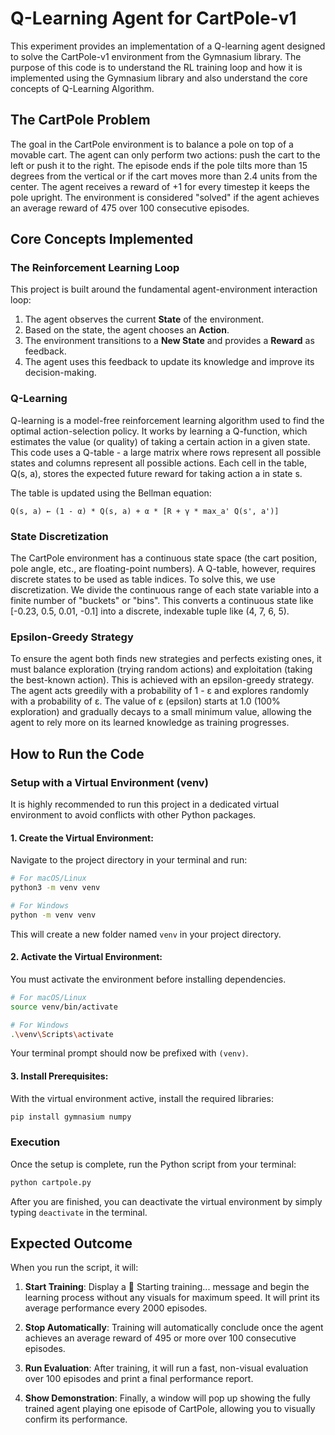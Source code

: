 # Q-Learning Agent for CartPole-v1

This experiment provides an implementation of a Q-learning agent designed to solve the CartPole-v1 environment from the Gymnasium library. The purpose of this code is to understand the RL training loop and how it is implemented using the Gymnasium library and also understand the core concepts of Q-Learning Algorithm.

## The CartPole Problem

The goal in the CartPole environment is to balance a pole on top of a movable cart. The agent can only perform two actions: push the cart to the left or push it to the right. The episode ends if the pole tilts more than 15 degrees from the vertical or if the cart moves more than 2.4 units from the center. The agent receives a reward of +1 for every timestep it keeps the pole upright. The environment is considered "solved" if the agent achieves an average reward of 475 over 100 consecutive episodes.

## Core Concepts Implemented

### The Reinforcement Learning Loop

This project is built around the fundamental agent-environment interaction loop:

1. The agent observes the current **State** of the environment.
2. Based on the state, the agent chooses an **Action**.
3. The environment transitions to a **New State** and provides a **Reward** as feedback.
4. The agent uses this feedback to update its knowledge and improve its decision-making.

### Q-Learning

Q-learning is a model-free reinforcement learning algorithm used to find the optimal action-selection policy. It works by learning a Q-function, which estimates the value (or quality) of taking a certain action in a given state. This code uses a Q-table - a large matrix where rows represent all possible states and columns represent all possible actions. Each cell in the table, Q(s, a), stores the expected future reward for taking action a in state s.

The table is updated using the Bellman equation:
```
Q(s, a) ← (1 - α) * Q(s, a) + α * [R + γ * max_a' Q(s', a')]
```

### State Discretization

The CartPole environment has a continuous state space (the cart position, pole angle, etc., are floating-point numbers). A Q-table, however, requires discrete states to be used as table indices. To solve this, we use discretization. We divide the continuous range of each state variable into a finite number of "buckets" or "bins". This converts a continuous state like [-0.23, 0.5, 0.01, -0.1] into a discrete, indexable tuple like (4, 7, 6, 5).

### Epsilon-Greedy Strategy

To ensure the agent both finds new strategies and perfects existing ones, it must balance exploration (trying random actions) and exploitation (taking the best-known action). This is achieved with an epsilon-greedy strategy. The agent acts greedily with a probability of 1 - ε and explores randomly with a probability of ε. The value of ε (epsilon) starts at 1.0 (100% exploration) and gradually decays to a small minimum value, allowing the agent to rely more on its learned knowledge as training progresses.

## How to Run the Code

### Setup with a Virtual Environment (venv)

It is highly recommended to run this project in a dedicated virtual environment to avoid conflicts with other Python packages.

#### 1. Create the Virtual Environment:
Navigate to the project directory in your terminal and run:

```bash
# For macOS/Linux
python3 -m venv venv

# For Windows
python -m venv venv
```

This will create a new folder named `venv` in your project directory.

#### 2. Activate the Virtual Environment:
You must activate the environment before installing dependencies.

```bash
# For macOS/Linux
source venv/bin/activate

# For Windows
.\venv\Scripts\activate
```

Your terminal prompt should now be prefixed with `(venv)`.

#### 3. Install Prerequisites:
With the virtual environment active, install the required libraries:

```bash
pip install gymnasium numpy
```

### Execution

Once the setup is complete, run the Python script from your terminal:

```bash
python cartpole.py
```

After you are finished, you can deactivate the virtual environment by simply typing `deactivate` in the terminal.

## Expected Outcome

When you run the script, it will:

1. **Start Training**: Display a 🚀 Starting training... message and begin the learning process without any visuals for maximum speed. It will print its average performance every 2000 episodes.

2. **Stop Automatically**: Training will automatically conclude once the agent achieves an average reward of 495 or more over 100 consecutive episodes.

3. **Run Evaluation**: After training, it will run a fast, non-visual evaluation over 100 episodes and print a final performance report.

4. **Show Demonstration**: Finally, a window will pop up showing the fully trained agent playing one episode of CartPole, allowing you to visually confirm its performance.